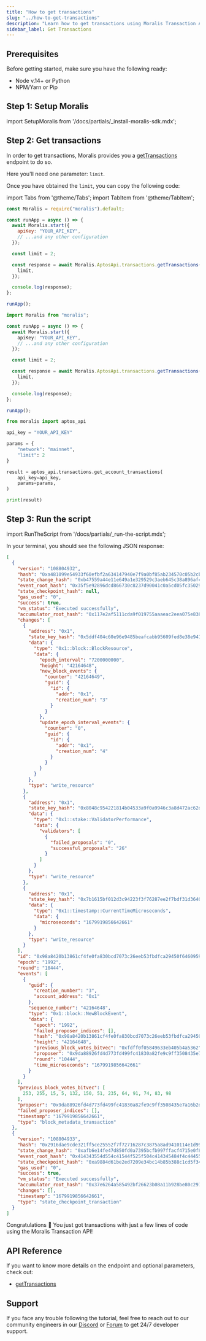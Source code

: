 ```yaml
---
title: "How to get transactions"
slug: "../how-to-get-transactions"
description: "Learn how to get transactions using Moralis Transaction API."
sidebar_label: Get Transactions
---
```


## Prerequisites

Before getting started, make sure you have the following ready:

- Node v.14+ or Python
- NPM/Yarn or Pip

## Step 1: Setup Moralis

import SetupMoralis from '/docs/partials/\_install-moralis-sdk.mdx';

<SetupMoralis node="moralis" python="moralis" />

## Step 2: Get transactions

In order to get transactions, Moralis provides you a [getTransactions](/web3-data-api/aptos/reference/get-transactions) endpoint to do so.

Here you'll need one parameter: `limit`.

Once you have obtained the `limit`, you can copy the following code:

import Tabs from '@theme/Tabs';
import TabItem from '@theme/TabItem';

<Tabs groupId="programming-language">
  <TabItem value="javascript" label="index.js (JavaScript)" default>

```javascript index.js
const Moralis = require("moralis").default;

const runApp = async () => {
  await Moralis.start({
    apiKey: "YOUR_API_KEY",
    // ...and any other configuration
  });

  const limit = 2;

  const response = await Moralis.AptosApi.transactions.getTransactions({
    limit,
  });

  console.log(response);
};

runApp();
```

</TabItem>
<TabItem value="typescript" label="index.ts (TypeScript)">

```typescript index.ts
import Moralis from "moralis";

const runApp = async () => {
  await Moralis.start({
    apiKey: "YOUR_API_KEY",
    // ...and any other configuration
  });

  const limit = 2;

  const response = await Moralis.AptosApi.transactions.getTransactions({
    limit,
  });

  console.log(response);
};

runApp();
```

</TabItem>
<TabItem value="python" label="index.py (Python)">

```python index.py
from moralis import aptos_api

api_key = "YOUR_API_KEY"

params = {
    "network": "mainnet",
    "limit": 2
}

result = aptos_api.transactions.get_account_transactions(
    api_key=api_key,
    params=params,
)

print(result)
```

</TabItem>
</Tabs>

## Step 3: Run the script

import RunTheScript from '/docs/partials/\_run-the-script.mdx';

<RunTheScript />

In your terminal, you should see the following JSON response:

```json
[
  {
    "version": "108804932",
    "hash": "0xa481099e54933f60efbf2a634147940e7f9a0bf85ab234570c05b2cb342fe038",
    "state_change_hash": "0xb47559a44e11e649a1e329529c3aeb645c38a896afcbf566796c220557ebdc76",
    "event_root_hash": "0x35f5e92896dcd866730c8237d90041c0a5cd05fc35029d6e12a98c832eb064a4",
    "state_checkpoint_hash": null,
    "gas_used": "0",
    "success": true,
    "vm_status": "Executed successfully",
    "accumulator_root_hash": "0x117e2af5111cda9f019755aaaeac2eea075e838dd14488b40e292c71b84befb3",
    "changes": [
      {
        "address": "0x1",
        "state_key_hash": "0x5ddf404c60e96e9485beafcabb95609fed8e38e941a725cae4dcec8296fb32d7",
        "data": {
          "type": "0x1::block::BlockResource",
          "data": {
            "epoch_interval": "7200000000",
            "height": "42164648",
            "new_block_events": {
              "counter": "42164649",
              "guid": {
                "id": {
                  "addr": "0x1",
                  "creation_num": "3"
                }
              }
            },
            "update_epoch_interval_events": {
              "counter": "0",
              "guid": {
                "id": {
                  "addr": "0x1",
                  "creation_num": "4"
                }
              }
            }
          }
        },
        "type": "write_resource"
      },
      {
        "address": "0x1",
        "state_key_hash": "0x8048c954221814b04533a9f0a9946c3a8d472ac62df5accb9f47c097e256e8b6",
        "data": {
          "type": "0x1::stake::ValidatorPerformance",
          "data": {
            "validators": [
              {
                "failed_proposals": "0",
                "successful_proposals": "26"
              }
            ]
          }
        },
        "type": "write_resource"
      },
      {
        "address": "0x1",
        "state_key_hash": "0x7b1615bf012d3c94223f3f76287ee2f7bdf31d364071128b256aeff0841b626d",
        "data": {
          "type": "0x1::timestamp::CurrentTimeMicroseconds",
          "data": {
            "microseconds": "1679919856642661"
          }
        },
        "type": "write_resource"
      }
    ],
    "id": "0x98a8420b13861cf4fe0fa830bcd7073c26eeb53fbdfca29450f6460959c029fc",
    "epoch": "1992",
    "round": "10444",
    "events": [
      {
        "guid": {
          "creation_number": "3",
          "account_address": "0x1"
        },
        "sequence_number": "42164648",
        "type": "0x1::block::NewBlockEvent",
        "data": {
          "epoch": "1992",
          "failed_proposer_indices": [],
          "hash": "0x98a8420b13861cf4fe0fa830bcd7073c26eeb53fbdfca29450f6460959c029fc",
          "height": "42164648",
          "previous_block_votes_bitvec": "0xfdff0f05849633eb405b4a5362",
          "proposer": "0x9da88926fd4d773fd499fc41830a82fe9c9ff3508435e7a16b2d8f529e77cdda",
          "round": "10444",
          "time_microseconds": "1679919856642661"
        }
      }
    ],
    "previous_block_votes_bitvec": [
      253, 255, 15, 5, 132, 150, 51, 235, 64, 91, 74, 83, 98
    ],
    "proposer": "0x9da88926fd4d773fd499fc41830a82fe9c9ff3508435e7a16b2d8f529e77cdda",
    "failed_proposer_indices": [],
    "timestamp": "1679919856642661",
    "type": "block_metadata_transaction"
  },
  {
    "version": "108804933",
    "hash": "0x2916dae9cde321ff5ce25552f7f72716287c3875a8ad9410114e1d9928a47b46",
    "state_change_hash": "0xafb6e14fe47d850fd0a7395bcfb997ffacf4715e0f895cc162c218e4a7564bc6",
    "event_root_hash": "0x414343554d554c41544f525f504c414345484f4c4445525f4841534800000000",
    "state_checkpoint_hash": "0xa9884d61be2ed7209e34bc14b85b388c1cd5f34071bebb9dd60f7c09870f8edc",
    "gas_used": "0",
    "success": true,
    "vm_status": "Executed successfully",
    "accumulator_root_hash": "0x37e6264a585492bf26623b08a11b928be80c2975e2845e153f003861e9a144cd",
    "changes": [],
    "timestamp": "1679919856642661",
    "type": "state_checkpoint_transaction"
  }
]
```

Congratulations 🥳 You just got transactions with just a few lines of code using the Moralis Transaction API!

## API Reference

If you want to know more details on the endpoint and optional parameters, check out:

- [getTransactions](/web3-data-api/aptos/reference/get-transactions)

## Support

If you face any trouble following the tutorial, feel free to reach out to our community engineers in our [Discord](https://moralis.io/discord) or [Forum](https://forum.moralis.io) to get 24/7 developer support.
